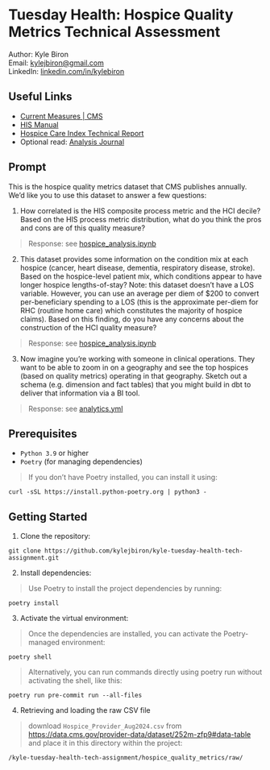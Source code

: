 # Tuesday Health: Hospice Quality Metrics Technical Assessment
Author: Kyle Biron  
Email: kylejbiron@gmail.com  
LinkedIn: [linkedin.com/in/kylebiron](https://www.linkedin.com/in/kylebiron/)

## Useful Links
* [Current Measures | CMS](https://www.cms.gov/medicare/quality/hospice/current-measures)
* [HIS Manual](https://www.cms.gov/files/document/hismanualv302apr152024.pdf)
* [Hospice Care Index Technical Report](https://www.cms.gov/files/document/hospice-care-index-hci-technical-reportjuly-2022.pdf)
* Optional read: [Analysis Journal](https://docs.google.com/document/d/1SECftKCQdrU6C_VH_hN-ZWl7HQkYOIakkvui1QyOsz0/edit#heading=h.xwpvjeusiqjw)

## Prompt

This is the hospice quality metrics dataset that CMS publishes annually.  We’d like you to use this dataset to answer a few questions:

1. How correlated is the HIS composite process metric and the HCI decile?  Based on the HIS process metric distribution, what do you think the pros and cons are of this quality measure?
> Response: see [hospice_analysis.ipynb](hospice_quality_metrics/notebooks/hospice_analysis.ipynb)
2. This dataset provides some information on the condition mix at each hospice (cancer, heart disease, dementia, respiratory disease, stroke).  Based on the hospice-level patient mix, which conditions appear to have longer hospice lengths-of-stay?  Note: this dataset doesn’t have a LOS variable.  However, you can use an average per diem of $200 to convert per-beneficiary spending to a LOS (this is the approximate per-diem for RHC (routine home care) which constitutes the majority of hospice claims).  Based on this finding, do you have any concerns about the construction of the HCI quality measure?
> Response: see [hospice_analysis.ipynb](hospice_quality_metrics/notebooks/hospice_analysis.ipynb)
3. Now imagine you’re working with someone in clinical operations.  They want to be able to zoom in on a geography and see the top hospices (based on quality metrics) operating in that geography.  Sketch out a schema (e.g. dimension and fact tables) that you might build in dbt to deliver that information via a BI tool.
> Response: see [analytics.yml](hospice_quality_metrics/analytics/analytics.yaml)


## Prerequisites
- ```Python 3.9``` or higher
- ```Poetry``` (for managing dependencies)
>If you don’t have Poetry installed, you can install it using:  

```
curl -sSL https://install.python-poetry.org | python3 -
```

## Getting Started

1. Clone the repository:

```
git clone https://github.com/kylejbiron/kyle-tuesday-health-tech-assignment.git
```


2. Install dependencies:  
> Use Poetry to install the project dependencies by running:


```
poetry install
```


3. Activate the virtual environment:
> Once the dependencies are installed, you can activate the Poetry-managed environment:

```
poetry shell
```

> Alternatively, you can run commands directly using poetry run without activating the shell, like this:

```
poetry run pre-commit run --all-files 
```

4. Retrieving and loading the raw CSV file

> download ```Hospice_Provider_Aug2024.csv``` from https://data.cms.gov/provider-data/dataset/252m-zfp9#data-table  and place it in this directory within the project:

```/kyle-tuesday-health-tech-assignment/hospice_quality_metrics/raw/```



